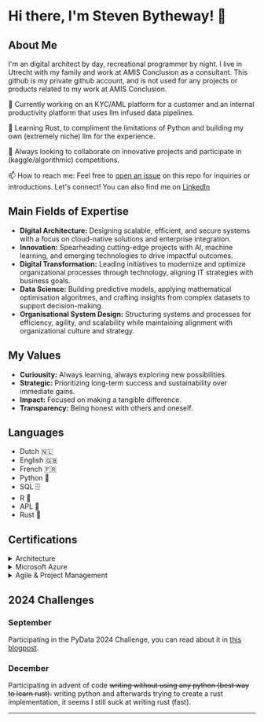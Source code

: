 # Hi there, I'm Steven Bytheway! 👋

## About Me
I'm an digital architect by day, recreational programmer by night. I live in Utrecht with my family and work at AMIS Conclusion as a consultant. This github is my private github account, and is not used for any projects or products related to my work at AMIS Conclusion. 

 🔭  Currently working on an KYC/AML platform for a customer and an internal productivity platform that uses llm infused data pipelines. 
 
 🌱  Learning Rust, to compliment the limitations of Python and building my own (extremely niche) llm for the experience.
 
 🤝  Always looking to collaborate on innovative projects and participate in (kaggle/algorithmic) competitions.
 
 📫  How to reach me: Feel free to [open an issue](https://github.com/StevenTimotheus/StevenTimotheus) on this repo for inquiries or introductions. Let's connect! 
    You can also find me on [LinkedIn](https://www.linkedin.com/in/steven-grond-37772413/)

## Main Fields of Expertise

- **Digital Architecture:** Designing scalable, efficient, and secure systems with a focus on cloud-native solutions and enterprise integration.
- **Innovation:** Spearheading cutting-edge projects with AI, machine learning, and emerging technologies to drive impactful outcomes.
- **Digital Transformation:** Leading initiatives to modernize and optimize organizational processes through technology, aligning IT strategies with business goals.
- **Data Science:** Building predictive models, applying mathematical optimisation algoritmes, and crafting insights from complex datasets to support decision-making.
- **Organisational System Design:** Structuring systems and processes for efficiency, agility, and scalability while maintaining alignment with organizational culture and strategy.


## My Values
- **Curiousity:** Always learning, always exploring new possibilities.
- **Strategic:** Prioritizing long-term success and sustainability over immediate gains.
- **Impact:** Focused on making a tangible difference.
- **Transparency:** Being honest with others and oneself.


## Languages
- Dutch 🇳🇱
- English 🇬🇧
- French 🇫🇷
- Python 🐍
- SQL 🗄️
- R 🔬
- APL 🤖
- Rust 🦀

## Certifications
<details>
<summary>Architecture</summary>

- TOGAF 9 Certified
- Archimate 3 Practitioner
</details>

<details>
<summary>Microsoft Azure</summary>

- Solution Architect Expert
- Data Scientist Associate
- AI Engineer Associate
- Fabric Analytics Engineer
- Cybersecurity Architect Expert
</details>

<details>
<summary>Agile & Project Management</summary>

- Professional Product Owner II
- Professional Scrum Master I
- Project Management Professional
</details>



## 2024 Challenges
### September
Participating in the PyData 2024 Challenge, you can read about it in [this blogpost](https://technology.amis.nl/machine-learning/mastering-realtime-data-how-i-topped-the-leaderboard-at-pydata/).

### December
Participating in advent of code ~~writing without using any python (best way to learn rust).~~ writing python and afterwards trying to create a rust implementation, it seems I still suck at writing rust (fast). 

---
